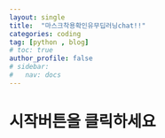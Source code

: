 ```yaml
---
layout: single
title:  "마스크착용확인유무딥러닝chat!!"
categories: coding
tag: [python , blog]
# toc: true
author_profile: false
# sidebar:
#   nav: docs
---
```




# 시작버튼을 클릭하세요


<!-- <!DOCTYPE html> -->
<!DOCTYPE html>
<html lang="en">
<head>
    <meta charset="UTF-8">
    <meta name="viewport" content="width=device-width, initial-scale=1.0">
    <title>Teachable Machine Image</title>
    <style>
        #container {
            display: flex;
            flex-direction: column;
            align-items: center;
            justify-content: center;
        }

        #webcam-container {
            position: relative;
            margin: 10px;
            width: 350px;
            height: 350px;
            background-color: black;
        }

        #label-container {
            margin: 20px;
            color: white;
            font-size: 20px;
            text-align: center;
        }

        #button-container {
            display: flex;
            justify-content: center;
            gap: 20px;
            margin-bottom: 10px;
        }

        button {
            padding: 10px 20px;
            background-color: #ff6600;
            border: none;
            border-radius: 5px;
            color: white;
            cursor: pointer;
        }

        button:disabled {
            background-color: #ccc;
        }

        /* 오렌지색 박스 스타일 */
        #orange-box {
            background-color: #ff6600;
            width: 100%;
            height: 50px;
            display: flex;
            justify-content: center;
            align-items: center;
            color: white;
            font-size: 18px;
            visibility: hidden; /* 초기에 숨김 */
        }
    </style>
</head>
<body>
<div id="container">
    <div id="button-container">
        <button type="button" id='startBtn'>시작</button>
        <button type="button" id='stopBtn' disabled>중지</button>
    </div>
    <div id="webcam-container"></div>
    <div id="label-container">마스크 인식 결과가 여기에 표시됩니다.</div>
    <div id="orange-box">마스크 인식 중...</div> <!-- 오렌지색 박스 -->
</div>

<script src="https://cdn.jsdelivr.net/npm/@tensorflow/tfjs@1.3.1/dist/tf.min.js"></script>
<script src="https://cdn.jsdelivr.net/npm/@teachablemachine/image@0.8/dist/teachablemachine-image.min.js"></script>

<script>
    const URL = "https://imaikim.github.io/my_model/";  // 여기에 실제 모델 URL을 입력하세요
    let model, webcam, labelContainer, maxPredictions;

    // 웹캠을 시작하는 함수
    function startWebcam() {
        navigator.mediaDevices.getUserMedia({ video: true })
            .then(function(stream) {
                const videoElement = document.createElement('video');
                videoElement.srcObject = stream;
                videoElement.play();

                // 웹캠 영상 화면에 표시
                document.getElementById('webcam-container').appendChild(videoElement);

                // 모델 로드 및 웹캠 처리
                loadModelAndStart(videoElement);

                // 버튼 상태 변경
                document.getElementById('startBtn').disabled = true;
                document.getElementById('stopBtn').disabled = false;
                document.getElementById('orange-box').style.visibility = 'hidden'; // 오렌지색 박스 숨김
                document.getElementById('label-container').style.visibility = 'hidden'; // 텍스트 박스 숨김
            })
            .catch(function(error) {
                console.error('웹캠을 열 수 없습니다.', error);
                alert('웹캠에 접근할 수 없습니다. 브라우저에서 권한을 확인해주세요.');
            });
    }

    // 모델을 로드하고 예측을 시작하는 함수
    async function loadModelAndStart(videoElement) {
        // 모델 로드
        const modelURL = URL + "model.json";
        const metadataURL = URL + "metadata.json";
        model = await tmImage.load(modelURL, metadataURL);
        maxPredictions = model.getTotalClasses();

        // 웹캠 스트림 설정
        const flip = true;
        webcam = new tmImage.Webcam(350, 350, flip); // width, height, flip
        await webcam.setup();
        await webcam.play();

        // 캔버스를 웹페이지에 표시
        document.getElementById("webcam-container").appendChild(webcam.canvas);

        // 예측을 시작하는 루프
        window.requestAnimationFrame(loop);
    }

    // 웹캠으로부터 이미지를 업데이트하고 예측을 진행하는 함수
    async function loop() {
        webcam.update(); // 웹캠의 최신 이미지를 가져옴
        await predict(); // 예측 진행
        window.requestAnimationFrame(loop);
    }

    // 모델을 사용하여 예측을 수행하는 함수
    async function predict() {
        const prediction = await model.predict(webcam.canvas);

        let topProb = 0;
        let topClassName = "";

        for (let i = 0; i < maxPredictions; i++) {
            const prob = prediction[i].probability * 100;

            if (prob > topProb) {
                topProb = prob;
                topClassName = prediction[i].className + ": " + prob.toFixed(2) + "%";
            }
        }

        // 가장 높은 확률을 가진 클래스를 레이블로 표시
        document.getElementById("label-container").innerHTML = topClassName;
    }

    // 시작 버튼 클릭 시 웹캠 시작
    document.getElementById('startBtn').addEventListener('click', startWebcam);

    // 중지 버튼 클릭 시 웹캠 중지
    document.getElementById('stopBtn').addEventListener('click', function() {
        webcam.stop();
        document.getElementById('webcam-container').innerHTML = '';
        document.getElementById('orange-box').style.visibility = 'visible'; // 오렌지색 박스 보이기
        document.getElementById('label-container').style.visibility = 'visible'; // 텍스트 박스 보이기
        document.getElementById('label-container').innerHTML = '마스크 인식이 중지되었습니다.';
        document.getElementById('startBtn').disabled = false;
        document.getElementById('stopBtn').disabled = true;
    });

    window.onload = function () {
        document.getElementById('stopBtn').disabled = true;
        document.getElementById('orange-box').style.visibility = 'visible'; // 초기에는 오렌지색 박스 보이기
    }
</script>
</body>
</html>























